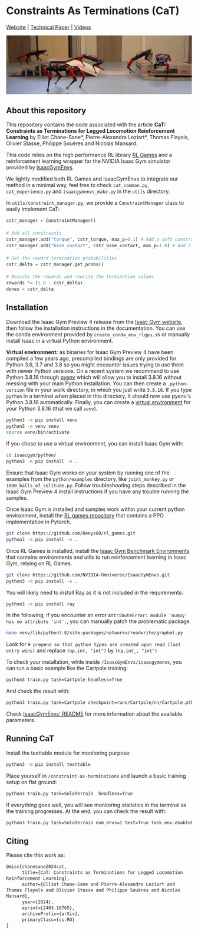 # Constraints As Terminations (CaT)

[Website](https://constraints-as-terminations.github.io) | [Technical Paper](https://arxiv.org/abs/2403.18765) | [Videos](https://www.youtube.com/watch?v=crWoYTb8QvU)

![](assets/teaser.png)

## About this repository

This repository contains the code associated with the article **CaT: Constraints as Terminations for Legged Locomotion Reinforcement Learning** by Elliot Chane-Sane\*, Pierre-Alexandre Leziart\*, Thomas Flayols, Olivier Stasse, Philippe Souères and Nicolas Mansard.

This code relies on the high performance RL library [RL Games](https://github.com/Denys88/rl_games) and a reinforcement learning wrapper for the NVIDIA Isaac Gym simulator provided by [IsaacGymEnvs](https://github.com/NVIDIA-Omniverse/IsaacGymEnvs.git).

We lightly modified both RL Games and IsaacGymEnvs to integrate our method in a minimal way, feel free to check `cat_common.py`, `cat_experience.py` and `isaacgymenvs_make.py` in the `utils` directory.

In `utils/constraint_manager.py`, we provide a `ConstraintManager` class to easily implement CaT:
```python
cstr_manager = ConstraintManager()

# Add all constraints
cstr_manager.add("torque", cstr_torque, max_p=0.1) # Add a soft constraint
cstr_manager.add("base_contact", cstr_base_contact, max_p=1.0) # Add a hard constraint

# Get the reward termination probabilities
cstr_delta = cstr_manager.get_probs()

# Rescale the rewards and rewrite the termination values
rewards *= (1.0 - cstr_delta)
dones = cstr_delta
```

## Installation

Download the Isaac Gym Preview 4 release from the [Isaac Gym website](https://developer.nvidia.com/isaac-gym), then
follow the installation instructions in the documentation. You can use the conda environment provided by `create_conda_env_rlgpu.sh` 
or manually install Isaac in a virtual Python environment.

**Virtual environment:** as binaries for Isaac Gym Preview 4 have been compiled a few years ago, precompiled bindings are only provided for Python 3.6, 3.7 and 3.8 so you might encounter issues trying to use them with newer Python versions. On a recent system we recommand to use Python 3.8.16 through [pyenv](https://github.com/pyenv/pyenv) which will allow you to install 3.8.16 without messing with your main Python installation. You can then create a `.python-version` file in your work directory, in which you just write `3.8.16`. If you type `python` in a terminal when placed in this directory, it should now use pyenv's Python 3.8.16 automatically. Finally, you can create a [virtual environment](https://docs.python.org/fr/3/library/venv.html) for your Python 3.8.16 (that we call `venv`).

```bash
python3 -m pip install venv
python3 -m venv venv
source venv/bin/activate
```

If you chose to use a virtual environment, you can install Isaac Gym with:

```bash
cd isaacgym/python/
python3 -m pip install -e .
```

Ensure that Isaac Gym works on your system by running one of the examples from the `python/examples` 
directory, like `joint_monkey.py` or `1080_balls_of_solitude.py`. Follow troubleshooting steps described
in the Isaac Gym Preview 4 install instructions if you have any trouble running the samples.

Once Isaac Gym is installed and samples work within your current python environment, install the [RL games repository](https://github.com/Denys88/rl_games) that contains a PPO implementation in Pytorch.

```bash
git clone https://github.com/Denys88/rl_games.git
python3 -m pip install -e .
```

Once RL Games is installed, install the [Isaac Gym Benchmark Environments](https://github.com/NVIDIA-Omniverse/IsaacGymEnvs) that contains environments and utils to run reinforcement learning in Isaac Gym, relying on RL Games.

```bash
git clone https://github.com/NVIDIA-Omniverse/IsaacGymEnvs.git
python3 -m pip install -e .
```

You will likely need to install Ray as it is not included in the requirements:
```bash
python3 -m pip install ray
```

In the following, if you encounter an error `AttributeError: module 'numpy' has no attribute 'int'.`, you can manually patch the problematic package.
```bash
nano venv/lib/python3.8/site-packages/networkx/readwrite/graphml.py
```

Look for `# prepend so that python types are created upon read (last entry wins)` and replace `(np.int, "int")` by `(np.int_, "int")`

To check your installation, while inside `/IsaacGymEnvs/isaacgymenvs`, you can run a basic example like the Cartpole training:

```bash
python3 train.py task=Cartpole headless=True
```

And check the result with:

```bash
python3 train.py task=Cartpole checkpoint=runs/Cartpole/nn/Cartpole.pth test=True num_envs=32
```

Check [IsaacGymEnvs' README](https://github.com/NVIDIA-Omniverse/IsaacGymEnvs/blob/main/README.md) for more information about the available parameters.

## Running CaT

Install the texttable module for monitoring purpose:

```bash
python3 -m pip install texttable
```

Place yourself in `/constraint-as-terminations` and launch a basic training setup on flat ground:

```bash
python3 train.py task=SoloTerrain  headless=True
```

If everything goes well, you will see monitoring statistics in the terminal as the training progresses. At the end, you can check the result with:

```bash
python3 train.py task=SoloTerrain num_envs=1 test=True task.env.enableDebugVis=True task.env.onlyForwards=True checkpoint=runs/SoloTerrain_xx-xx-xx-xx/nn/SoloTerrain.pth
```

## Citing

Please cite this work as:

```
@misc{chanesane2024cat,
      title={CaT: Constraints as Terminations for Legged Locomotion Reinforcement Learning},
      author={Elliot Chane-Sane and Pierre-Alexandre Leziart and Thomas Flayols and Olivier Stasse and Philippe Souères and Nicolas Mansard},
      year={2024},
      eprint={2403.18765},
      archivePrefix={arXiv},
      primaryClass={cs.RO}
}
```
